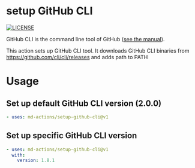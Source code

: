 # setup GitHub CLI
[![LICENSE](https://img.shields.io/github/license/md-actions/setup-github-cli)](https://github.com/md-actions/setup-github-cli/blob/main/LICENSE)

GitHub CLI is the command line tool of GitHub ([see the manual](https://cli.github.com/manual/)).

This action sets up GitHub CLI tool. It downloads GitHub CLI binaries from https://github.com/cli/cli/releases and adds path to PATH

   
# Usage
## Set up default GitHub CLI version (2.0.0)
```yaml
- uses: md-actions/setup-github-cli@v1
```
## Set up specific GitHub CLI version
```yaml
- uses: md-actions/setup-github-cli@v1
  with:
    version: 1.8.1
```
